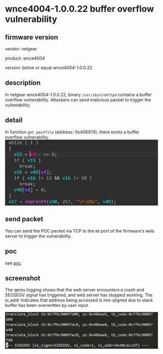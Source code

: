 # wnce4004-1.0.0.22 buffer overflow vulnerability
## firmware version
vendor: netgear

product: wnce4004

version: below or equal wnce4004-1.0.0.22

## description
In netgear wnce4004-1.0.0.22, binary `/usr/sbin/uhttpd` contains a buffer overflow vulnerability. Attackers can send malicious packet to trigger the vulnerability.

## detail
In function `get_postfile` (address: 0x406974), there exists a buffer overflow vulnerability. 
![bof](image.png)

## send packet
You can send the POC packet via TCP to the `80` port of the firmware's web server to trigger the vulnerability.

## poc
see [poc](./poc)

## screenshot
The qemu logging shows that the web server encounters a crash and SEGSEGV signal has triggered, and web server has stopped working. The si_addr indicates that address being accessed is mis-aligned due to stack buffer has been overwritten by user input.

![crash](image-1.png)
